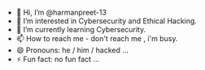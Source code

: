 - 👋 Hi, I’m @harmanpreet-13
- 👀 I’m interested in Cybersecurity and Ethical Hacking.
- 🌱 I’m currently learning  Cybersecurity.
- 📫 How to reach me - don't reach me , i'm busy.
- 😄 Pronouns: he / him / hacked ...
- ⚡ Fun fact: no fun fact ...

<!---
harmanpreet-13/harmanpreet-13 is a ✨ special ✨ repository because its `README.md` (this file) appears on your GitHub profile.
You can click the Preview link to take a look at your changes.
--->
